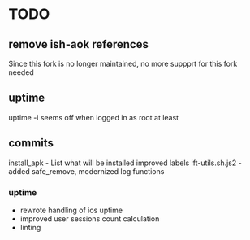 # TODO

## remove ish-aok references

Since this fork is no longer maintained, no more suppprt for this fork needed

## uptime

uptime -i seems off when logged in as root at least

## commits

install_apk - List what will be installed
improved labels
ift-utils.sh.js2 - added safe_remove, modernized log functions

### uptime

- rewrote handling of ios uptime
- improved user sessions count calculation
- linting
